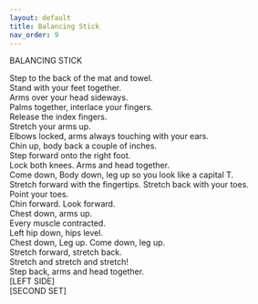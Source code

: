 ```yaml
---
layout: default
title: Balancing Stick
nav_order: 9
---
```


BALANCING STICK  

Step to the back of the mat and towel.  
Stand with your feet together.  
Arms over your head sideways.  
Palms together, interlace your fingers.  
Release the index fingers.  
Stretch your arms up.  
Elbows locked, arms always touching with your ears.  
Chin up, body back a couple of inches.  
Step forward onto the right foot.  
Lock both knees. Arms and head together.  
Come down, Body down, leg up so you look like a capital T.  
Stretch forward with the fingertips. Stretch back with your toes.  
Point your toes.  
Chin forward. Look forward.  
Chest down, arms up.  
Every muscle contracted.  
Left hip down, hips level.  
Chest down, Leg up. Come down, leg up.  
Stretch forward, stretch back.  
Stretch and stretch and stretch!  
Step back, arms and head together.  
[LEFT SIDE]  
[SECOND SET]  